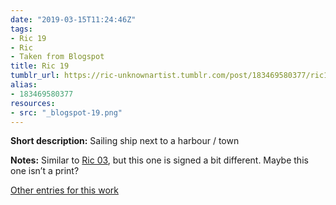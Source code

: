 ```yaml
---
date: "2019-03-15T11:24:46Z"
tags:
- Ric 19
- Ric
- Taken from Blogspot
title: Ric 19
tumblr_url: https://ric-unknownartist.tumblr.com/post/183469580377/ric19
alias:
- 183469580377
resources:
- src: "_blogspot-19.png"
---
```


**Short description:** Sailing ship next to a harbour / town

**Notes:** Similar to [Ric 03](/tags/Ric-03), but this one is signed a bit different. Maybe this one isn’t a print?

[Other entries for this work](/tags/Ric-19)
